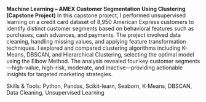 **Machine Learning – AMEX Customer Segmentation Using Clustering (Capstone Project)** In this capstone project, I performed unsupervised learning on a credit card dataset of 8,950 American Express customers to identify distinct customer segments based on behavioral features such as purchases, cash advances, and payments. The project involved data cleaning, handling missing values, and applying feature transformation techniques. I explored and compared clustering algorithms including K-Means, DBSCAN, and Hierarchical Clustering, selecting the optimal model using the Elbow Method. The analysis revealed four key customer segments—high-value, high-risk, moderate, and inactive—providing actionable insights for targeted marketing strategies. 

Skills & Tools: Python, Pandas, Scikit-learn, Seaborn, K-Means, DBSCAN, Data Cleaning, Unsupervised Learning
